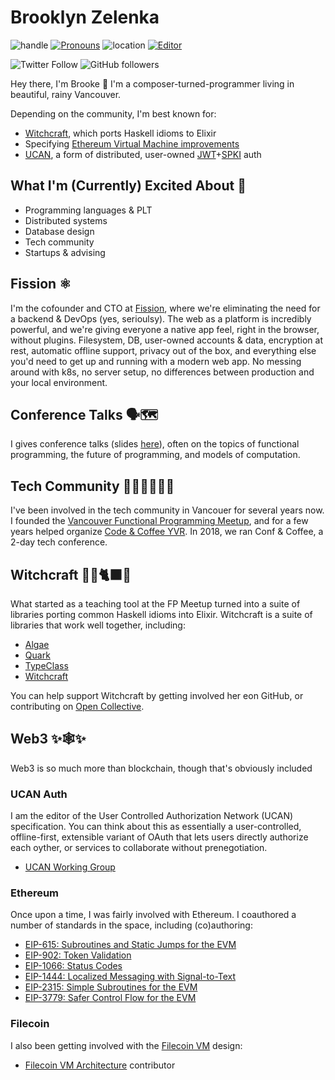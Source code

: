 # Brooklyn Zelenka

![handle](https://img.shields.io/badge/handle-@expede-purple) [![Pronouns](https://img.shields.io/badge/pronouns-she/her-ff69b4)](http://pronoun.is/she) ![location](https://img.shields.io/badge/location-🇨🇦%20Vancouver-green) [![Editor](https://img.shields.io/badge/editor-doom&ndash;emacs-blue)](https://github.com/hlissner/doom-emacs)

![Twitter Follow](https://img.shields.io/twitter/follow/expede?style=social) ![GitHub followers](https://img.shields.io/github/followers/expede?style=social)

Hey there, I'm Brooke :wave: I'm a composer-turned-programmer living in beautiful, rainy Vancouver.

Depending on the community, I'm best known for:
* [Witchcraft](https://hexdocs.pm/witchcraft/readme.html), which ports Haskell idioms to Elixir
* Specifying [Ethereum Virtual Machine improvements](https://eips.ethereum.org/EIPS/eip-615)
* [UCAN](https://whitepaper.fission.codes/access-control/ucan/differences-from-oauth#ucan), a form of distributed, user-owned [JWT](https://jwt.io/)+[SPKI](https://en.wikipedia.org/wiki/Simple_public-key_infrastructure) auth

## What I'm (Currently) Excited About 🙌 

* Programming languages & PLT
* Distributed systems
* Database design
* Tech community
* Startups & advising

## Fission ⚛️ 

I'm the cofounder and CTO at [Fission](https://fission.codes), where we're eliminating the need for a backend & DevOps (yes, serioulsy). The web as a platform is incredibly powerful, and we're giving everyone a native app feel, right in the browser, without plugins. Filesystem, DB, user-owned accounts & data, encryption at rest, automatic offline support, privacy out of the box, and everything else you'd need to get up and running with a modern web app. No messing around with k8s, no server setup, no differences between production and your local environment.

## Conference Talks 🗣🗺 

I gives conference talks (slides [here](https://noti.st/expede)), often on the topics of functional programming, the future of programming, and models of computation.

## Tech Community 🧑‍💻👩‍💻👨‍💻 

I've been involved in the tech community in Vancouer for several years now. I founded the [Vancouver Functional Programming Meetup](https://www.meetup.com/Vancouver-Functional-Programmers/), and for a few years helped organize [Code & Coffee YVR](https://www.meetup.com/codecoffeeyvr/). In 2018, we ran Conf & Coffee, a 2-day tech conference.

## Witchcraft 🧙‍🔮🐈‍⬛✨ 

What started as a teaching tool at the FP Meetup turned into a suite of libraries porting common Haskell idioms into Elixir. Witchcraft is a suite of libraries that work well together, including:

* [Algae](https://hexdocs.pm/algae/readme.html)
* [Quark](https://hexdocs.pm/quark/readme.html)
* [TypeClass](https://hexdocs.pm/type_class/readme.html)
* [Witchcraft](https://hexdocs.pm/witchcraft/readme.html)

You can help support Witchcraft by getting involved her eon GitHub, or contributing on [Open Collective](https://opencollective.com/witchcraft).

## Web3 :sparkles:🕸️:sparkles:

Web3 is so much more than blockchain, though that's obviously included

### UCAN Auth <img style="height: 1rem;" src="https://avatars.githubusercontent.com/u/94576903?s=200&v=4" />

I am the editor of the User Controlled Authorization Network (UCAN) specification. You can think about this as essentially a user-controlled, offline-first, extensible variant of OAuth that lets users directly authorize each oyther, or services to collaborate without prenegotiation.

* [UCAN Working Group](https://github.com/ucan-wg/)

### Ethereum <img style="height: 1rem;" src="https://ethereum.org/static/c48a5f760c34dfadcf05a208dab137cc/d1ef9/eth-diamond-rainbow.png" />

Once upon a time, I was fairly involved with Ethereum. I coauthored a number of standards in the space, including (co)authoring:

* [EIP-615: Subroutines and Static Jumps for the EVM](https://eips.ethereum.org/EIPS/eip-615)
* [EIP-902: Token Validation](https://eips.ethereum.org/EIPS/eip-902)
* [EIP-1066: Status Codes](https://eips.ethereum.org/EIPS/eip-1066)
* [EIP-1444: Localized Messaging with Signal-to-Text](https://eips.ethereum.org/EIPS/eip-1444)
* [EIP-2315: Simple Subroutines for the EVM](https://eips.ethereum.org/EIPS/eip-2315)
* [EIP-3779: Safer Control Flow for the EVM](https://eips.ethereum.org/EIPS/eip-3779)

### Filecoin <img style="height: 1rem;" src="https://upload.wikimedia.org/wikipedia/commons/thumb/1/17/Filecoin.png/504px-Filecoin.png" />

I also been getting involved with the [Filecoin VM](https://github.com/filecoin-project/fvm-project) design:

* [Filecoin VM Architecture](https://github.com/filecoin-project/fvm-specs/blob/main/01-architecture.md) contributor
